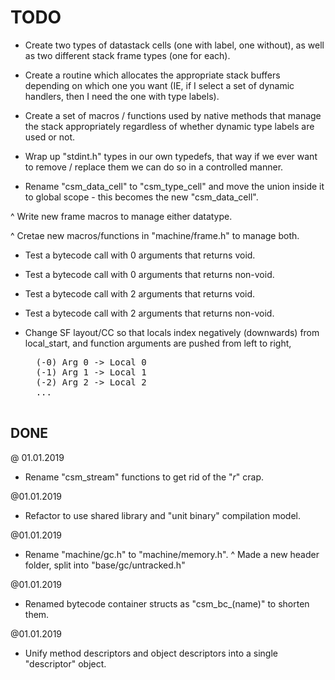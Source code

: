 # TODO

- Create two types of datastack cells (one with label, one without), as well
    as two different stack frame types (one for each).

- Create a routine which allocates the appropriate stack buffers depending
    on which one you want (IE, if I select a set of dynamic handlers, then
    I need the one with type labels).

- Create a set of macros / functions used by native methods that manage
    the stack appropriately regardless of whether dynamic type labels
    are used or not.

- Wrap up "stdint.h" types in our own typedefs, that way if we ever want
    to remove / replace them we can do so in a controlled manner.

- Rename "csm_data_cell" to "csm_type_cell" and move the union inside it
    to global scope - this becomes the new "csm_data_cell".

^ Write new frame macros to manage either datatype.

^ Cretae new macros/functions in "machine/frame.h" to manage both.

- Test a bytecode call with 0 arguments that returns void.

- Test a bytecode call with 0 arguments that returns non-void.

- Test a bytecode call with 2 arguments that returns void.

- Test a bytecode call with 2 arguments that returns non-void.

- Change SF layout/CC so that locals index negatively (downwards) from
    local_start, and function arguments are pushed from left to right,
    <pre>
    (-0) Arg 0 -> Local 0
    (-1) Arg 1 -> Local 1
    (-2) Arg 2 -> Local 2
    ...
    </pre>

## DONE

@ 01.01.2019
- Rename "csm_stream" functions to get rid of the "_r_" crap.

@01.01.2019
- Refactor to use shared library and "unit binary" compilation model.

@01.01.2019
- Rename "machine/gc.h" to "machine/memory.h".
^ Made a new header folder, split into "base/gc/untracked.h"

@01.01.2019
- Renamed bytecode container structs as "csm_bc_(name)" to shorten them.

@01.01.2019
- Unify method descriptors and object descriptors into a single "descriptor"
    object.

